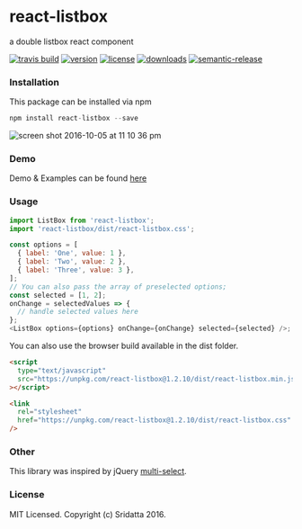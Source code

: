 # react-listbox

a double listbox react component

[![travis build](https://img.shields.io/travis/Sridatta19/react-listbox.svg?maxAge=2592000?style=flat-square)](https://travis-ci.org/Sridatta19/react-listbox)
[![version](https://img.shields.io/npm/v/react-listbox.svg?style=flat-square)](http://npm.im/react-listbox)
[![license](https://img.shields.io/github/license/Sridatta19/react-listbox.svg?maxAge=2592000?style=flat-square)](http://opensource.org/licenses/MIT)
[![downloads](https://img.shields.io/npm/dm/react-listbox.svg?style=flat-square)](http://npm-stat.com/charts.html?package=react-listbox&from=2015-08-01)
[![semantic-release](https://img.shields.io/badge/%20%20%F0%9F%93%A6%F0%9F%9A%80-semantic--release-e10079.svg?style=flat-square)](https://github.com/semantic-release/semantic-release)

### Installation

This package can be installed via npm

```javascript
npm install react-listbox --save
```

![screen shot 2016-10-05 at 11 10 36 pm](https://cloud.githubusercontent.com/assets/11784027/19124722/edaa7f78-8b51-11e6-9723-2bb59aa35201.png)

### Demo

Demo & Examples can be found [here](https://sridatta19.github.io/react-listbox/)

### Usage

```javascript
import ListBox from 'react-listbox';
import 'react-listbox/dist/react-listbox.css';

const options = [
  { label: 'One', value: 1 },
  { label: 'Two', value: 2 },
  { label: 'Three', value: 3 },
];
// You can also pass the array of preselected options;
const selected = [1, 2];
onChange = selectedValues => {
  // handle selected values here
};
<ListBox options={options} onChange={onChange} selected={selected} />;
```

You can also use the browser build available in the dist folder.

```html
<script
  type="text/javascript"
  src="https://unpkg.com/react-listbox@1.2.10/dist/react-listbox.min.js"
></script>

<link
  rel="stylesheet"
  href="https://unpkg.com/react-listbox@1.2.10/dist/react-listbox.css"
/>
```

### Other

This library was inspired by jQuery [multi-select](https://github.com/lou/multi-select/).

### License

MIT Licensed. Copyright (c) Sridatta 2016.
